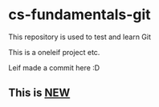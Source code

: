 # cs-fundamentals-git
This repository is used to test and learn Git

This is a oneleif project etc.

Leif made a commit here :D

## This is [NEW](https://dev.oneleif.com)


